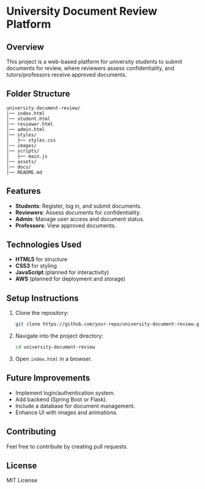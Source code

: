 # University Document Review Platform

## Overview
This project is a web-based platform for university students to submit documents for review, where reviewers assess confidentiality, and tutors/professors receive approved documents.

## Folder Structure
```
university-document-review/
│── index.html
│── student.html
│── reviewer.html
│── admin.html
│── styles/
│   ├── styles.css
│── images/
│── scripts/
│   ├── main.js
│── assets/
│── docs/
│── README.md
```

## Features
- **Students**: Register, log in, and submit documents.
- **Reviewers**: Assess documents for confidentiality.
- **Admin**: Manage user access and document status.
- **Professors**: View approved documents.

## Technologies Used
- **HTML5** for structure
- **CSS3** for styling
- **JavaScript** (planned for interactivity)
- **AWS** (planned for deployment and storage)

## Setup Instructions
1. Clone the repository:
   ```sh
   git clone https://github.com/your-repo/university-document-review.git
   ```
2. Navigate into the project directory:
   ```sh
   cd university-document-review
   ```
3. Open `index.html` in a browser.

## Future Improvements
- Implement login/authentication system.
- Add backend (Spring Boot or Flask).
- Include a database for document management.
- Enhance UI with images and animations.

## Contributing
Feel free to contribute by creating pull requests.

## License
MIT License
